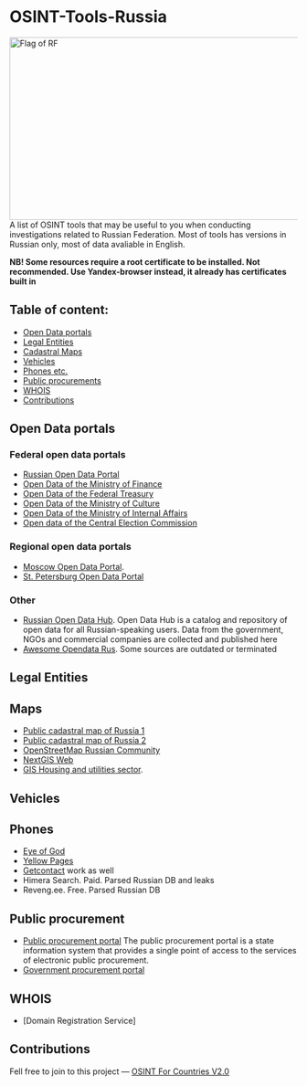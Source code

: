 # OSINT-Tools-Russia
<img src="https://upload.wikimedia.org/wikipedia/en/thumb/f/f3/Flag_of_Russia.svg/1200px-Flag_of_Russia.svg.png" alt="Flag of RF" style="height: 320px; width:640px;"/>
A list of OSINT tools that may be useful to you when conducting investigations related to Russian Federation. Most of tools has versions in Russian only, most of data avaliable in English. 

**NB! Some resources require a root certificate to be installed. Not recommended. Use Yandex-browser instead, it already has certificates built in**

## Table of content:
 - [Open Data portals](#open-data-portals)
 - [Legal Entities](#legal-entities)
 - [Cadastral Maps](#maps)
 - [Vehicles](#vehicles)
 - [Phones etc.](#phones)
 - [Public procurements](#public-procurement)
 - [WHOIS](#whois)
 - [Contributions](#contributions)

## Open Data portals
### Federal open data portals

- [Russian Open Data Portal](http://data.gov.ru/)
- [Open Data of the Ministry of Finance](http://minfin.ru/opendata/)
- [Open Data of the Federal Treasury](https://www.roskazna.gov.ru/opendata/)
- [Open Data of the Ministry of Culture](https://opendata.mkrf.ru/opendata/)
- [Open Data of the Ministry of Internal Affairs](https://xn--b1aew.xn--p1ai/dejatelnost/statistics)
- [Open data of the Central Election Commission](http://cikrf.ru/opendata/)

### Regional open data portals

- [Moscow Open Data Portal](https://data.mos.ru).
- [St. Petersburg Open Data Portal](https://data.gov.spb.ru/)

### Other
- [Russian Open Data Hub](https://hubofdata.ru/dataset/). Open Data Hub is a catalog and repository of open data for all Russian-speaking users. Data from the government, NGOs and commercial companies are collected and published here
- [Awesome Opendata Rus](https://github.com/infoculture/awesome-opendata-rus). Some sources are outdated or terminated

## Legal Entities

## Maps
- [Public cadastral map of Russia 1](https://b.roscadastres.com/map)
- [Public cadastral map of Russia 2](https://egrp365.ru/map/)
- [OpenStreetMap Russian Community](http://openstreetmap.ru/#map=3/62/88)
- [NextGIS Web](https://qms.nextgis.com)
- [GIS Housing and utilities sector](https://dom.gosuslugi.ru/#!/houses). 

## Vehicles

## Phones
- [Eye of God](https://t.me/yfzxzxqwqbot) 
- [Yellow Pages](https://yellowpages.akipress.org) 
- [Getcontact](https://getcontact.com) work as well
- Himera Search. Paid. Parsed Russian DB and leaks
- Reveng.ee. Free. Parsed Russian DB

## Public procurement
- [Public procurement portal]()
The public procurement portal is a state information system that provides a single point of access to the services of electronic public procurement. 
- [Government procurement portal]()

## WHOIS
- [Domain Registration Service]

## Contributions
Fell free to join to this project — [OSINT For Countries V2.0](https://github.com/paulpogoda/OSINT-for-countries-V2.0)
